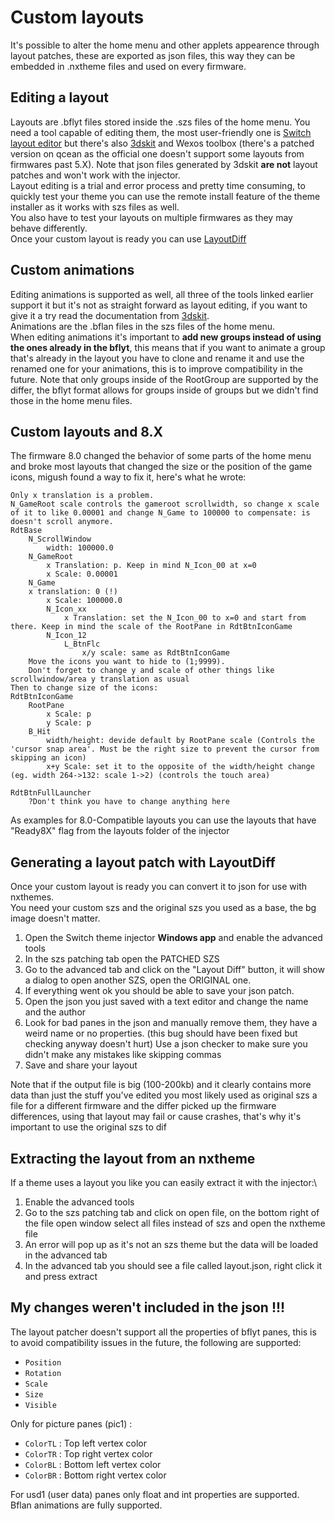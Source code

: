 # Custom layouts
It's possible to alter the home menu and other applets appearence through layout patches, these are exported as json files, this way they can be embedded in .nxtheme files and used on every firmware.

## Editing a layout
Layouts are .bflyt files stored inside the .szs files of the home menu. You need a tool capable of editing them, the most user-friendly one is [Switch layout editor](https://github.com/FuryBaguette/SwitchLayoutEditor/wiki) but there's also [3dskit](https://github.com/Tyulis/3DSkit) and Wexos toolbox (there's a patched version on qcean as the official one doesn't support some layouts from firmwares past 5.X). Note that json files generated by 3dskit **are not** layout patches and won't work with the injector.\
Layout editing is a trial and error process and pretty time consuming, to quickly test your theme you can use the remote install feature of the theme installer as it works with szs files as well.\
You also have to test your layouts on multiple firmwares as they may behave differently.\
Once your custom layout is ready you can use [LayoutDiff](https://github.com/exelix11/SwitchThemeInjector/blob/master/CustomLayouts.md#Generating-a-layout-patch-with-LayoutDiff)

## Custom animations
Editing animations is supported as well, all three of the tools linked earlier support it but it's not as straight forward as layout editing, if you want to give it a try read the documentation from [3dskit](https://github.com/Tyulis/3DSkit/blob/master/doc/BFLAN.md#constants).\
Animations are the .bflan files in the szs files of the home menu.\
When editing animations it's important to **add new groups instead of using the ones already in the bflyt**, this means that if you want to animate a group that's already in the layout you have to clone and rename it and use the renamed one for your animations, this is to improve compatibility in the future. Note that only groups inside of the RootGroup are supported by the differ, the bflyt format allows for groups inside of groups but we didn't find those in the home menu files.

## Custom layouts and 8.X
The firmware 8.0 changed the behavior of some parts of the home menu and broke most layouts that changed the size or the position of the game icons, migush found a way to fix it, here's what he wrote:
```
Only x translation is a problem.
N_GameRoot scale controls the gameroot scrollwidth, so change x scale of it to like 0.00001 and change N_Game to 100000 to compensate: is doesn't scroll anymore.
RdtBase
    N_ScrollWindow
        width: 100000.0
    N_GameRoot 
        x Translation: p. Keep in mind N_Icon_00 at x=0
        x Scale: 0.00001
    N_Game
    x translation: 0 (!)
        x Scale: 100000.0
        N_Icon_xx
            x Translation: set the N_Icon_00 to x=0 and start from there. Keep in mind the scale of the RootPane in RdtBtnIconGame
        N_Icon_12
            L_BtnFlc
                x/y scale: same as RdtBtnIconGame
    Move the icons you want to hide to (1;9999). 
    Don't forget to change y and scale of other things like scrollwindow/area y translation as usual
Then to change size of the icons:
RdtBtnIconGame
    RootPane   
        x Scale: p
        y Scale: p
    B_Hit
        width/height: devide default by RootPane scale (Controls the 'cursor snap area'. Must be the right size to prevent the cursor from skipping an icon)
        x+y Scale: set it to the opposite of the width/height change (eg. width 264->132: scale 1->2) (controls the touch area)
       
RdtBtnFullLauncher
    ?Don't think you have to change anything here

```
As examples for 8.0-Compatible layouts you can use the layouts that have "Ready8X" flag from the layouts folder of the injector

## Generating a layout patch with LayoutDiff
Once your custom layout is ready you can convert it to json for use with nxthemes.\
You need your custom szs and the original szs you used as a base, the bg image doesn't matter.
1) Open the Switch theme injector **Windows app** and enable the advanced tools
2) In the szs patching tab open the PATCHED SZS
2) Go to the advanced tab and click on the "Layout Diff" button, it will show a dialog to open another SZS, open the ORIGINAL one.
3) If everything went ok you should be able to save your json patch.
4) Open the json you just saved with a text editor and change the name and the author
5) Look for bad panes in the json and manually remove them, they have a weird name or no properties. (this bug should have been fixed but checking anyway doesn't hurt) Use a json checker to make sure you didn't make any mistakes like skipping commas 
6) Save and share your layout

Note that if the output file is big (100-200kb) and it clearly contains more data than just the stuff you've edited you most likely used as original szs a file for a different firmware and the differ picked up the firmware differences, using that layout may fail or cause crashes, that's why it's important to use the original szs to dif
 
## Extracting the layout from an nxtheme
If a theme uses a layout you like you can easily extract it with the injector:\
1) Enable the advanced tools
2) Go to the szs patching tab and click on open file, on the bottom right of the file open window select all files instead of szs and open the nxtheme file
3) An error will pop up as it's not an szs theme but the data will be loaded in the advanced tab
4) In the advanced tab you should see a file called layout.json, right click it and press extract

## My changes weren't included in the json !!!
The layout patcher doesn't support all the properties of bflyt panes, this is to avoid compatibility issues in the future, the following are supported:
- `Position`
- `Rotation`
- `Scale`
- `Size`
- `Visible`

Only for picture panes (pic1) :
- `ColorTL` : Top left vertex color 
- `ColorTR` : Top right vertex color 
- `ColorBL` : Bottom left vertex color 
- `ColorBR` : Bottom right vertex color 

For usd1 (user data) panes only float and int properties are supported.\
Bflan animations are fully supported.
